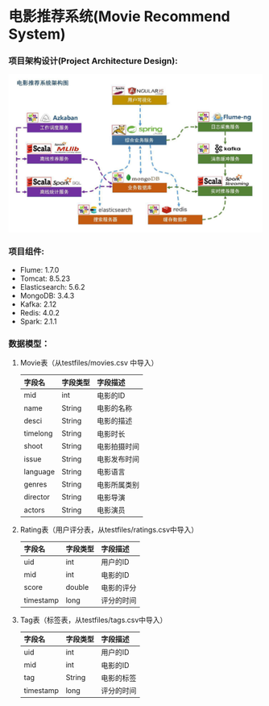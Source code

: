 # 电影推荐系统(Movie Recommend System)

### 项目架构设计(Project Architecture Design):

![image-20191127111530616](README.assets/image-20191127111530616.png)

### 项目组件:

- Flume: 1.7.0
- Tomcat:  8.5.23
- Elasticsearch: 5.6.2
- MongoDB: 3.4.3
- Kafka: 2.12
- Redis: 4.0.2
- Spark: 2.1.1

### 数据模型：

1. Movie表（从testfiles/movies.csv 中导入）

   | 字段名   | 字段类型 | 字段描述     |
   | -------- | -------- | ------------ |
   | mid      | int      | 电影的ID     |
   | name     | String   | 电影的名称   |
   | desci    | String   | 电影的描述   |
   | timelong | String   | 电影时长     |
   | shoot    | String   | 电影拍摄时间 |
   | issue    | String   | 电影发布时间 |
   | language | String   | 电影语言     |
   | genres   | String   | 电影所属类别 |
   | director | String   | 电影导演     |
   | actors   | String   | 电影演员     |

   
   
2. Rating表（用户评分表，从testfiles/ratings.csv中导入）

   | 字段名    | 字段类型 | 字段描述   |
   | --------- | -------- | ---------- |
   | uid       | int      | 用户的ID   |
   | mid       | int      | 电影的ID   |
   | score     | double   | 电影的评分 |
   | timestamp | long     | 评分的时间 |

   

3. Tag表（标签表，从testfiles/tags.csv中导入）

   | 字段名    | 字段类型 | 字段描述   |
   | --------- | -------- | ---------- |
   | uid       | int      | 用户的ID   |
   | mid       | int      | 电影的ID   |
   | tag       | String   | 电影的标签 |
   | timestamp | long     | 评分的时间 |

### 